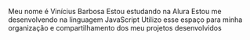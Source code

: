Meu nome é Vinícius Barbosa
Estou estudando na Alura
Estou me desenvolvendo na linguagem JavaScript
Utilizo esse espaço para minha organização e compartilhamento dos meu projetos desenvolvidos
